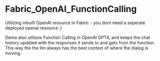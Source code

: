 # Fabric_OpenAI_FunctionCalling
Utilizing inbuilt OpenAI resource in Fabric - you dont need a seperate deployed openai resource :)

Demo also utilizes Function Calling in OpenAI GPT4, and keeps the chat history updated with the responses it sends to and gets from the function. 
This way the the llm always has the best context of where the dialog is moving.
